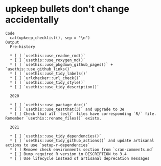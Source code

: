 # upkeep bullets don't change accidentally

    Code
      cat(upkeep_checklist(), sep = "\n")
    Output
      Pre-history
      
      * [ ] `usethis::use_readme_rmd()`
      * [ ] `usethis::use_roxygen_md()`
      * [ ] `usethis::use_pkgdown_github_pages()` + `usethis::use_github_links()`
      * [ ] `usethis::use_tidy_labels()`
      * [ ] `urlchecker::url_check()`
      * [ ] `usethis::use_tidy_style()`
      * [ ] `usethis::use_tidy_description()`
      
      2020
      
      * [ ] `usethis::use_package_doc()`
      * [ ] `usethis::use_testthat(3)` and upgrade to 3e
      * [ ] Check that all `test/` files have corresponding `R/` file. Remember `usethis::rename_files()` exists.
      
      2021
      
      * [ ] `usethis::use_tidy_dependencies()`
      * [ ] `usethis::use_tidy_github_actions()` and update artisanal actions to use `setup-r-dependencies`
      * [ ] Remove check environments section from `cran-comments.md`
      * [ ] Bump required R version in DESCRIPTION to 3.4
      * [ ] Use lifecycle instead of artisanal deprecation messages
      

